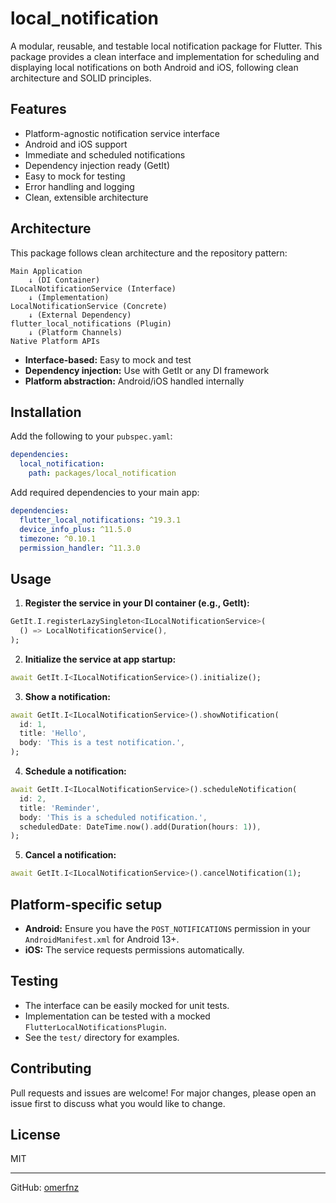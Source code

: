 # local_notification

A modular, reusable, and testable local notification package for Flutter. This package provides a clean interface and implementation for scheduling and displaying local notifications on both Android and iOS, following clean architecture and SOLID principles.

## Features
- Platform-agnostic notification service interface
- Android and iOS support
- Immediate and scheduled notifications
- Dependency injection ready (GetIt)
- Easy to mock for testing
- Error handling and logging
- Clean, extensible architecture

## Architecture

This package follows clean architecture and the repository pattern:

```
Main Application
    ↓ (DI Container)
ILocalNotificationService (Interface)
    ↓ (Implementation)
LocalNotificationService (Concrete)
    ↓ (External Dependency)
flutter_local_notifications (Plugin)
    ↓ (Platform Channels)
Native Platform APIs
```

- **Interface-based:** Easy to mock and test
- **Dependency injection:** Use with GetIt or any DI framework
- **Platform abstraction:** Android/iOS handled internally

## Installation
Add the following to your `pubspec.yaml`:

```yaml
dependencies:
  local_notification:
    path: packages/local_notification
```

Add required dependencies to your main app:
```yaml
dependencies:
  flutter_local_notifications: ^19.3.1
  device_info_plus: ^11.5.0
  timezone: ^0.10.1
  permission_handler: ^11.3.0
```

## Usage

1. **Register the service in your DI container (e.g., GetIt):**

```dart
GetIt.I.registerLazySingleton<ILocalNotificationService>(
  () => LocalNotificationService(),
);
```

2. **Initialize the service at app startup:**

```dart
await GetIt.I<ILocalNotificationService>().initialize();
```

3. **Show a notification:**

```dart
await GetIt.I<ILocalNotificationService>().showNotification(
  id: 1,
  title: 'Hello',
  body: 'This is a test notification.',
);
```

4. **Schedule a notification:**

```dart
await GetIt.I<ILocalNotificationService>().scheduleNotification(
  id: 2,
  title: 'Reminder',
  body: 'This is a scheduled notification.',
  scheduledDate: DateTime.now().add(Duration(hours: 1)),
);
```

5. **Cancel a notification:**

```dart
await GetIt.I<ILocalNotificationService>().cancelNotification(1);
```

## Platform-specific setup
- **Android:** Ensure you have the `POST_NOTIFICATIONS` permission in your `AndroidManifest.xml` for Android 13+.
- **iOS:** The service requests permissions automatically.

## Testing
- The interface can be easily mocked for unit tests.
- Implementation can be tested with a mocked `FlutterLocalNotificationsPlugin`.
- See the `test/` directory for examples.

## Contributing
Pull requests and issues are welcome! For major changes, please open an issue first to discuss what you would like to change.

## License
MIT

---

GitHub: [omerfnz](https://github.com/omerfnz)
